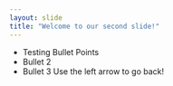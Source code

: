 ```yaml
---
layout: slide
title: "Welcome to our second slide!"
---
```

* Testing Bullet Points
* Bullet 2
* Bullet 3
Use the left arrow to go back!
